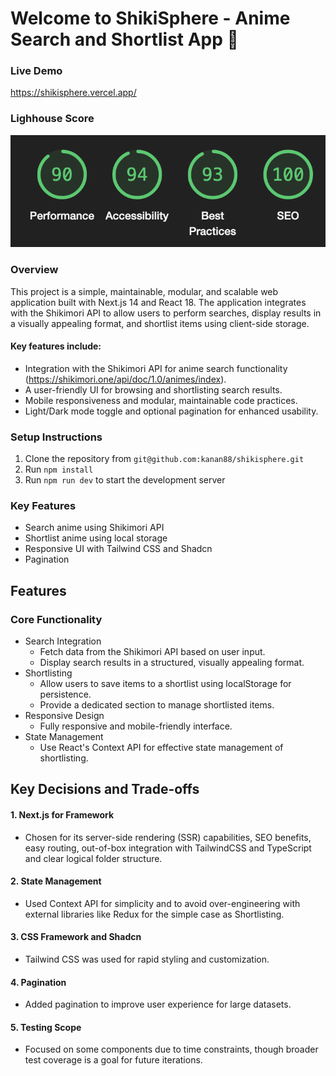 # Welcome to ShikiSphere - Anime Search and Shortlist App 👋

### Live Demo

https://shikisphere.vercel.app/

### Lighhouse Score

![alt text](image.png)

### Overview

This project is a simple, maintainable, modular, and scalable web application built with Next.js 14 and React 18. The application integrates with the Shikimori API to allow users to perform searches, display results in a visually appealing format, and shortlist items using client-side storage.

#### Key features include:

- Integration with the Shikimori API for anime search functionality (https://shikimori.one/api/doc/1.0/animes/index).
- A user-friendly UI for browsing and shortlisting search results.
- Mobile responsiveness and modular, maintainable code practices.
- Light/Dark mode toggle and optional pagination for enhanced usability.

### Setup Instructions

1. Clone the repository from `git@github.com:kanan88/shikisphere.git`
2. Run `npm install`
3. Run `npm run dev` to start the development server

### Key Features

- Search anime using Shikimori API
- Shortlist anime using local storage
- Responsive UI with Tailwind CSS and Shadcn
- Pagination

## Features

### Core Functionality

- Search Integration
  - Fetch data from the Shikimori API based on user input.
  - Display search results in a structured, visually appealing format.
- Shortlisting
  - Allow users to save items to a shortlist using localStorage for persistence.
  - Provide a dedicated section to manage shortlisted items.
- Responsive Design
  - Fully responsive and mobile-friendly interface.
- State Management
  - Use React's Context API for effective state management of shortlisting.

## Key Decisions and Trade-offs

#### 1. Next.js for Framework

- Chosen for its server-side rendering (SSR) capabilities, SEO benefits, easy routing, out-of-box integration with TailwindCSS and TypeScript and clear logical folder structure.

#### 2. State Management

- Used Context API for simplicity and to avoid over-engineering with external libraries like Redux for the simple case as Shortlisting.

#### 3. CSS Framework and Shadcn

- Tailwind CSS was used for rapid styling and customization.

#### 4. Pagination

- Added pagination to improve user experience for large datasets.

#### 5. Testing Scope

- Focused on some components due to time constraints, though broader test coverage is a goal for future iterations.
